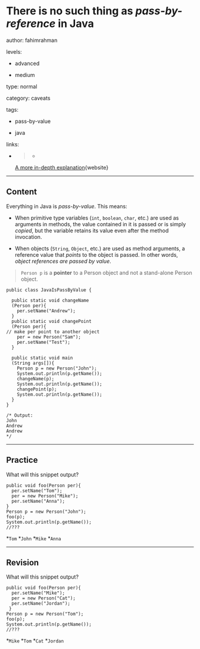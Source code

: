 # There is no such thing as *pass-by-reference* in Java
author: fahimrahman

levels:

  - advanced

  - medium

type: normal

category: caveats

tags:

  - pass-by-value

  - java

links:

  - >-
    [A more in-depth
    explanation](http://javadude.com/articles/passbyvalue.htm){website}

---
## Content

Everything in Java is *pass-by-value*. This means:

* When primitive type variables (`int`, `boolean`, `char`, etc.) are used as arguments in methods, the value contained in it is passed or is simply *copied*, but the variable retains its value even after the method invocation.

* When objects (`String`, `Object`, etc.) are used as method arguments, a reference value that *points* to the object is passed. In other words, *object references are passed by value*.

>`Person p` is a **pointer** to a Person object and not a stand-alone Person object.

```
public class JavaIsPassByValue {

  public static void changeName 
  (Person per){
    per.setName("Andrew");
  }
  public static void changePoint
  (Person per){
// make per point to another object
    per = new Person("Sam");
    per.setName("Test");
  }
     
  public static void main
  (String args[]){    
    Person p = new Person("John");
    System.out.println(p.getName());
    changeName(p);
    System.out.println(p.getName());
    changePoint(p);
    System.out.println(p.getName());
  }
}

/* Output:
John
Andrew
Andrew
*/
```

---
## Practice

What will this snippet output?
```
public void foo(Person per){
  per.setName("Tom");
  per = new Person("Mike");
  per.setName("Anna");
}   
Person p = new Person("John");
foo(p);
System.out.println(p.getName());
//???
```
*`Tom` 
*`John` 
*`Mike` 
*`Anna`

---
## Revision

What will this snippet output?
```
public void foo(Person per){
  per.setName("Mike");
  per = new Person("Cat");
  per.setName("Jordan");
 }    
Person p = new Person("Tom");
foo(p);
System.out.println(p.getName());
//???
```
*`Mike` 
*`Tom` 
*`Cat` 
*`Jordan`
